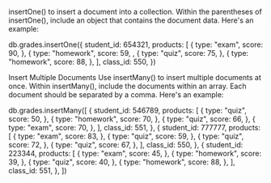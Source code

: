insertOne() to insert a document into a collection. Within the parentheses of insertOne(), include an object that contains the document data. Here's an example:

db.grades.insertOne({
  student_id: 654321,
  products: [
{
type: "exam",
score: 90,
},
{
type: "homework",
score: 59,
,
{
type: "quiz",
score: 75,
},
 {
 type: "homework",
 score: 88,
},
],
 class_id: 550,
})

Insert Multiple Documents
Use insertMany() to insert multiple documents at once. Within insertMany(), include the documents within an array. Each document should be separated by a comma. Here's an example:

db.grades.insertMany([
  {
    student_id: 546789,
    products: [
{
 type: "quiz",
   score: 50,
      },
      {
        type: "homework",
        score: 70,
      },
      {
        type: "quiz",
        score: 66,
      },
      {
        type: "exam",
        score: 70,
      },
    ],
    class_id: 551,
  },
  {
    student_id: 777777,
    products: [
      {
        type: "exam",
        score: 83,
      },
      {
        type: "quiz",
        score: 59,
      },
      {
        type: "quiz",
        score: 72,
      },
      {
        type: "quiz",
        score: 67,
      },
    ],
    class_id: 550,
  },
  {
    student_id: 223344,
    products: [
      {
        type: "exam",
        score: 45,
      },
      {
        type: "homework",
        score: 39,
      },
      {
        type: "quiz",
        score: 40,
      },
      {
        type: "homework",
        score: 88,
      },
    ],
    class_id: 551,
  },
])
